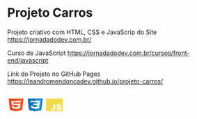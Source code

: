 # Projeto Carros

Projeto criativo com HTML, CSS e JavaScrip do Site
https://jornadadodev.com.br/

Curso de JavaScript
https://jornadadodev.com.br/cursos/front-end/javascript

Link do Projeto no GitHub Pages</br>
https://leandromendoncadev.github.io/projeto-carros/

<div style="display: inline_block"><br>
  <img align="center" alt="HTML" height="30" width="40" src="https://raw.githubusercontent.com/devicons/devicon/master/icons/html5/html5-original.svg">
  <img align="center" alt="CSS" height="30" width="40" src="https://raw.githubusercontent.com/devicons/devicon/master/icons/css3/css3-original.svg">
  <img align="center" alt="Js" height="30" width="40" src="https://raw.githubusercontent.com/devicons/devicon/master/icons/javascript/javascript-plain.svg">
</div>


</br></br>
